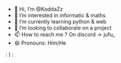 - 👋 Hi, I’m @KoddaZz
- 👀 I’m interested in informatic & maths
- 🌱 I’m currently learning python & web
- 💞️ I’m looking to collaborate on a project
- 📫 How to reach me ? On discord -> jufu_
- 😄 Pronouns: Him/He

 : ) :

<!---
KoddaZz/KoddaZz is a ✨ special ✨ repository because its `README.md` (this file) appears on your GitHub profile.
You can click the Preview link to take a look at your changes.
--->
